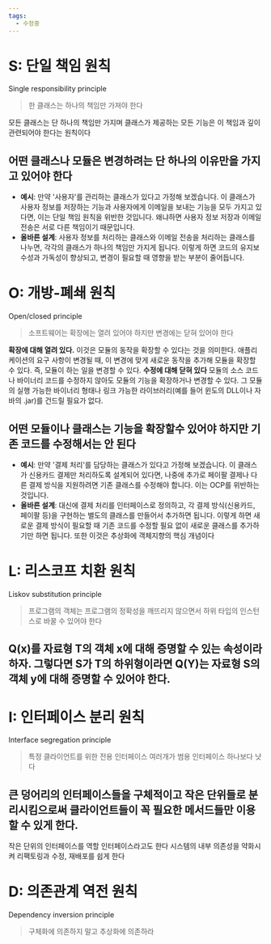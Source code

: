 ```yaml
---
tags:
  - 수정중
---
```


# S: 단일 책임 원칙
Single responsibility principle
> 한 클래스는 하나의 책임만 가져야 한다

모든 클래스는 단 하나의 책임만 가지며 클래스가 제공하는 모든 기능은 이 책임과 깊이 관련되어야 한다는 원칙이다
## 어떤 클래스나 모듈은 변경하려는 단 하나의 이유만을 가지고 있어야 한다
- **예시**: 만약 '사용자'를 관리하는 클래스가 있다고 가정해 보겠습니다. 이 클래스가 사용자 정보를 저장하는 기능과 사용자에게 이메일을 보내는 기능을 모두 가지고 있다면, 이는 단일 책임 원칙을 위반한 것입니다. 왜냐하면 사용자 정보 저장과 이메일 전송은 서로 다른 책임이기 때문입니다.
- **올바른 설계**: 사용자 정보를 처리하는 클래스와 이메일 전송을 처리하는 클래스를 나누면, 각각의 클래스가 하나의 책임만 가지게 됩니다. 이렇게 하면 코드의 유지보수성과 가독성이 향상되고, 변경이 필요할 때 영향을 받는 부분이 줄어듭니다.
# O: 개방-폐쇄 원칙
Open/closed principle
> 소프트웨어는 확장에는 열려 있어야 하지만 변경에는 닫혀 있어야 한다

**확장에 대해 열려 있다.**
이것은 모듈의 동작을 확장할 수 있다는 것을 의미한다. 애플리케이션의 요구 사항이 변경될 때, 이 변경에 맞게 새로운 동작을 추가해 모듈을 확장할 수 있다. 즉, 모듈이 하는 일을 변경할 수 있다.
**수정에 대해 닫혀 있다**
모듈의 소스 코드나 바이너리 코드를 수정하지 않아도 모듈의 기능을 확장하거나 변경할 수 있다. 그 모듈의 실행 가능한 바이너리 형태나 링크 가능한 라이브러리(예를 들어 윈도의 DLL이나 자바의 .jar)를 건드릴 필요가 없다.
## 어떤 모듈이나 클래스는 기능을 확장할수 있어야 하지만 기존 코드를 수정해서는 안 된다
- **예시**: 만약 '결제 처리'를 담당하는 클래스가 있다고 가정해 보겠습니다. 이 클래스가 신용카드 결제만 처리하도록 설계되어 있다면, 나중에 추가로 페이팔 결제나 다른 결제 방식을 지원하려면 기존 클래스를 수정해야 합니다. 이는 OCP를 위반하는 것입니다.
- **올바른 설계**: 대신에 결제 처리를 인터페이스로 정의하고, 각 결제 방식(신용카드, 페이팔 등)을 구현하는 별도의 클래스를 만들어서 추가하면 됩니다. 이렇게 하면 새로운 결제 방식이 필요할 때 기존 코드를 수정할 필요 없이 새로운 클래스를 추가하기만 하면 됩니다.
또한 이것은 추상화에 객체지향의 핵심 개념이다
# L: 리스코프 치환 원칙
Liskov substitution principle
> 프로그램의 객체는 프로그램의 정확성을 깨뜨리지 않으면서 하위 타입의 인스턴스로 바꿀 수 있어야 한다

## Q(x)를 자료형 T의 객체 x에 대해 증명할 수 있는 속성이라 하자. 그렇다면 S가 T의 하위형이라면 Q(Y)는 자료형 S의 객체 y에 대해 증명할 수 있어야 한다.
# I: 인터페이스 분리 원칙
Interface segregation principle
> 특정 클라이언트를 위한 전용 인터페이스 여러개가 범용 인터페이스 하나보다 낫다

## 큰 덩어리의 인터페이스들을 구체적이고 작은 단위들로 분리시킴으로써 클라이언트들이 꼭 필요한 메서드들만 이용할 수 있게 한다.
작은 단위의 인터페이스를 역할 인터페이스라고도 한다
시스템의 내부 의존성을 약화시켜 리팩토링과 수정, 재배포를 쉽게 한다
# D: 의존관계 역전 원칙
Dependency inversion principle
> 구체화에 의존하지 말고 추상화에 의존하라
